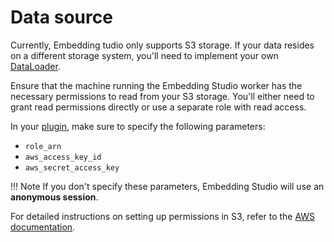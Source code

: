 # Data source

Currently, Embedding tudio only supports S3 storage. If your data resides on a different storage system, you'll need to
implement your own [DataLoader](https://github.com/EulerSearch/embedding_studio/blob/main/embedding_studio/embeddings/data/loaders/data_loader.py).

Ensure that the machine running the Embedding Studio worker has the necessary permissions to read from your S3 storage.
You'll either need to grant read permissions directly or use a separate role with read access.

In your [plugin](plugins.md), make sure to specify the following parameters:

* `role_arn`
* `aws_access_key_id`
* `aws_secret_access_key`

!!! Note 
    If you don't specify these parameters, Embedding Studio will use an **anonymous session**.

For detailed instructions on setting up permissions in S3, refer to
the [AWS documentation](https://docs.aws.amazon.com/AWSEC2/latest/UserGuide/iam-roles-for-amazon-ec2.html).
    